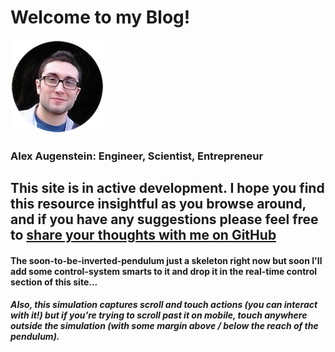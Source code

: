 # Welcome to my Blog!

![me](https://raw.githubusercontent.com/asa55/asa55.github.io/master/assets/images/me.png)
### Alex Augenstein: Engineer, Scientist, Entrepreneur

## This site is in active development. I hope you find this resource insightful as you browse around, and if you have any suggestions please feel free to [share your thoughts with me on GitHub](https://github.com/asa55/asa55.github.io/issues)

#### The soon-to-be-inverted-pendulum just a skeleton right now but soon I'll add some control-system smarts to it and drop it in the real-time control section of this site... 

##### Also, this simulation captures scroll and touch actions (you can interact with it!) but if you're trying to scroll past it on mobile, touch anywhere outside the simulation (with some margin above / below the reach of the pendulum).
